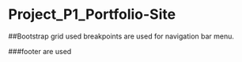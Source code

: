 # Project_P1_Portfolio-Site
##Bootstrap grid used
breakpoints are used for navigation bar menu. 

###footer are used
